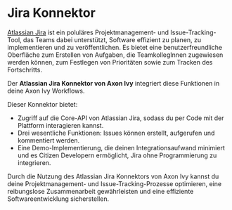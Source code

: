 # Jira Konnektor

[Atlassian Jira](https://www.atlassian.com/software/jira) ist ein poluläres Projektmanagement- und Issue-Tracking-Tool, das Teams dabei unterstützt, Software effizient zu planen, zu implementieren und zu veröffentlichen. Es bietet eine benutzerfreundliche Oberfläche zum Erstellen von Aufgaben, die TeamkollegInnen zugewiesen werden können, zum Festlegen von Prioritäten sowie zum Tracken des Fortschritts.

Der **Atlassian Jira Konnektor von Axon Ivy** integriert diese Funktionen in deine Axon Ivy Workflows.

Dieser Konnektor bietet:
- Zugriff auf die Core-API von Atlassian Jira, sodass du per Code mit der Plattform interagieren kannst.
- Drei wesentliche Funktionen: Issues können erstellt, aufgerufen und kommentiert werden.
- Eine Demo-Implementierung, die deinen Integrationsaufwand minimiert und es Citizen Developern ermöglicht, Jira ohne Programmierung zu integrieren.

  
Durch die Nutzung des Atlassian Jira Konnektors von Axon Ivy kannst du deine Projektmanagement- und Issue-Tracking-Prozesse optimieren, eine reibungslose Zusammenarbeit gewährleisten und eine effiziente Softwareentwicklung sicherstellen.
